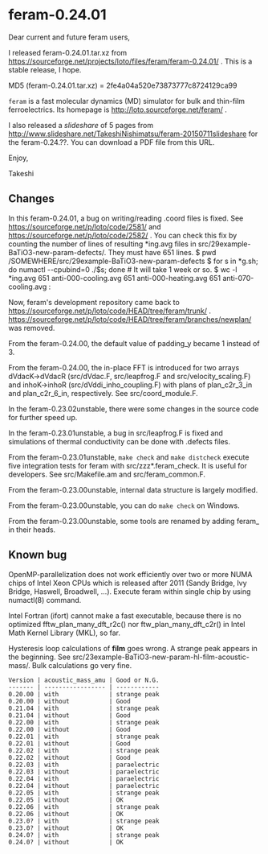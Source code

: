 feram-0.24.01
=============
Dear current and future feram users,

I released feram-0.24.01.tar.xz from
https://sourceforge.net/projects/loto/files/feram/feram-0.24.01/ .
This is a stable release, I hope.

MD5 (feram-0.24.01.tar.xz) = 2fe4a04a520e73873777c8724129ca99

`feram` is a fast molecular dynamics (MD) simulator
for bulk and thin-film ferroelectrics. Its homepage is
http://loto.sourceforge.net/feram/ .

I also released a *slideshare* of 5 pages from
http://www.slideshare.net/TakeshiNishimatsu/feram-20150711slideshare
for the feram-0.24.??. You can download a PDF file from this URL.

Enjoy,

Takeshi

## Changes
In this feram-0.24.01, a bug on writing/reading .coord files is
fixed. See https://sourceforge.net/p/loto/code/2581/ and
https://sourceforge.net/p/loto/code/2582/ .
You can check this fix by counting the number of lines of
resulting *ing.avg files in src/29example-BaTiO3-new-param-defects/.
They must have 651 lines.
    $ pwd
    /SOMEWHERE/src/29example-BaTiO3-new-param-defects
    $ for s in *g.sh; do numactl --cpubind=0 ./$s; done   # It will take 1 week or so.
    $ wc -l *ing.avg
     651 anti-000-cooling.avg
     651 anti-000-heating.avg
     651 anti-070-cooling.avg
               :

Now, feram's development repository came back to
https://sourceforge.net/p/loto/code/HEAD/tree/feram/trunk/ .
https://sourceforge.net/p/loto/code/HEAD/tree/feram/branches/newplan/ was removed.

From the feram-0.24.00, the default value of padding_y became 1
instead of 3.

From the feram-0.24.00, the in-place FFT is introduced for
two arrays dVdacK->dVdacR (src/dVdac.F, src/leapfrog.F and
src/velocity_scaling.F) and inhoK->inhoR (src/dVddi_inho_coupling.F)
with plans of plan_c2r_3_in and plan_c2r_6_in, respectively.
See src/coord_module.F.

In the feram-0.23.02unstable, there were some changes in the
source code for further speed up.

In the feram-0.23.01unstable, a bug in src/leapfrog.F is fixed and
simulations of thermal conductivity can be done with .defects files.

From the feram-0.23.01unstable, `make check` and `make distcheck`
execute five integration tests for feram with src/zzz*.feram_check.
It is useful for developers. See src/Makefile.am and src/feram_common.F.

From the feram-0.23.00unstable, internal data structure is largely modified.

From the feram-0.23.00unstable, you can do `make check` on Windows.

From the feram-0.23.00unstable, some tools are renamed by
adding feram_ in their heads.

## Known bug
OpenMP-parallelization does not work efficiently over two or
more NUMA chips of Intel Xeon CPUs which is released after
2011 (Sandy Bridge, Ivy Bridge, Haswell, Broadwell, ...).
Execute feram within single chip by using numactl(8) command.

Intel Fortran (ifort) cannot make a fast executable,
because there is no optimized fftw_plan_many_dft_r2c() nor
ftw_plan_many_dft_c2r() in Intel Math Kernel Library (MKL), so far.

Hysteresis loop calculations of **film** goes wrong.
A strange peak appears in the beginning.
See src/23example-BaTiO3-new-param-hl-film-acoustic-mass/.
Bulk calculations go very fine.

    Version | acoustic_mass_amu | Good or N.G.
    ------- | ----------------- | ------------
    0.20.00 | with              | strange peak
    0.20.00 | without           | Good
    0.21.04 | with              | strange peak
    0.21.04 | without           | Good
    0.22.00 | with              | strange peak
    0.22.00 | without           | Good
    0.22.01 | with              | strange peak
    0.22.01 | without           | Good
    0.22.02 | with              | strange peak
    0.22.02 | without           | Good
    0.22.03 | with              | paraelectric
    0.22.03 | without           | paraelectric
    0.22.04 | with              | paraelectric
    0.22.04 | without           | paraelectric
    0.22.05 | with              | strange peak
    0.22.05 | without           | OK
    0.22.06 | with              | strange peak
    0.22.06 | without           | OK
    0.23.0? | with              | strange peak
    0.23.0? | without           | OK
    0.24.0? | with              | strange peak
    0.24.0? | without           | OK
